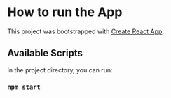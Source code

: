# How to run the App

This project was bootstrapped with [Create React App](https://github.com/facebook/create-react-app).

## Available Scripts

In the project directory, you can run:

### `npm start`
